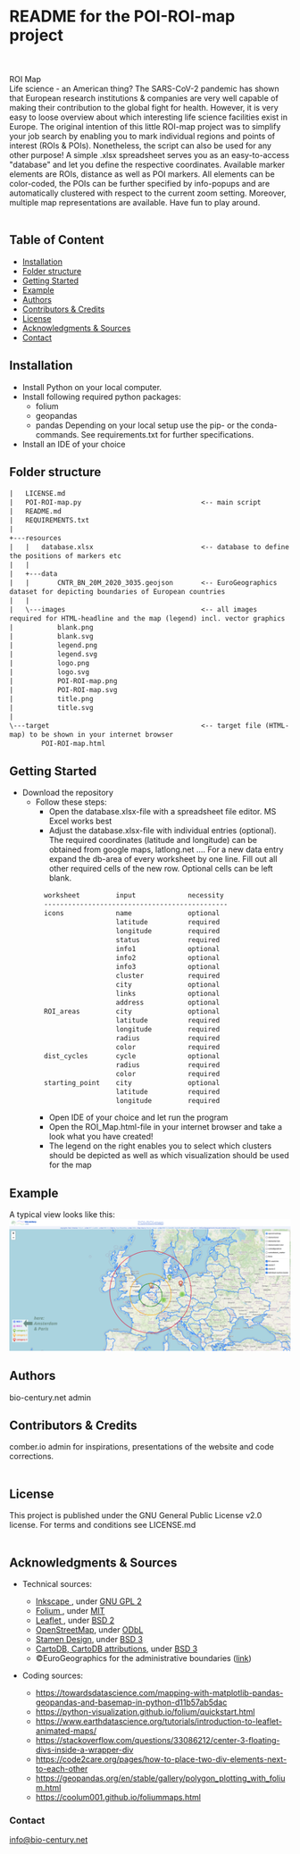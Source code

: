 # README for the POI-ROI-map project<br><br>
ROI Map<br>
Life science - an American thing? The SARS-CoV-2 pandemic has shown that European research institutions & companies are very well capable of making their contribution to the global fight for health. However, it is very easy to loose overview about which interesting life science facilities exist in Europe. The original intention of this little ROI-map project was to simplify your job search by enabling you to mark individual regions and points of interest (ROIs & POIs). Nonetheless, the script can also be used for any other purpose! A simple .xlsx spreadsheet serves you as an easy-to-access "database" and let you define the respective coordinates. Available marker elements are ROIs, distance as well as POI markers. All elements can be color-coded, the POIs can be further specified by info-popups and are automatically clustered with respect to the current zoom setting. Moreover, multiple map representations are available. Have fun to play around.<br><br>

## Table of Content
- [Installation](#Installation)
- [Folder structure](#Folderstructure)
- [Getting Started](#GettingStarted)
- [Example](#Example)
- [Authors](#Authors)
- [Contributors & Credits](#Contributors&Credits)
- [License](#License)
- [Acknowledgments & Sources](#Acknowledgments&Sources)
- [Contact](#Contact)

## <a name=Installation></a> Installation
- Install Python on your local computer.
- Install following required python packages:
    - folium
    - geopandas
    - pandas
  Depending on your local setup use the pip- or the conda-commands. See requirements.txt for further specifications.
- Install an IDE of your choice

## <a name=Folderstructure></a> Folder structure
```
|   LICENSE.md
|   POI-ROI-map.py                              <-- main script
|   README.md
|   REQUIREMENTS.txt
|
+---resources
|   |   database.xlsx                           <-- database to define the positions of markers etc
|   |
|   +---data
|   |       CNTR_BN_20M_2020_3035.geojson       <-- EuroGeographics dataset for depicting boundaries of European countries
|   |
|   \---images                                  <-- all images required for HTML-headline and the map (legend) incl. vector graphics
|           blank.png
|           blank.svg
|           legend.png
|           legend.svg
|           logo.png
|           logo.svg
|           POI-ROI-map.png
|           POI-ROI-map.svg
|           title.png
|           title.svg
|
\---target                                      <-- target file (HTML-map) to be shown in your internet browser
        POI-ROI-map.html
```

## <a name=GettingStarted></a> Getting Started
- Download the repository
  - Follow these steps:
    - Open the database.xlsx-file with a spreadsheet file editor. MS Excel works best
    - Adjust the database.xlsx-file with individual entries (optional). The required coordinates (latitude and longitude) can be obtained from google maps, latlong.net .... 
    For a new data entry expand the db-area of every worksheet by one line. Fill out all other required cells of the new row. Optional cells can be left blank.
    ```
      worksheet         input             necessity       
      ---------------------------------------------- 
      icons             name              optional        
                        latitude          required        
                        longitude         required        
                        status            required        
                        info1             optional        
                        info2             optional        
                        info3             optional        
                        cluster           required        
                        city              optional       
                        links             optional       
                        address           optional       
      ROI_areas         city              optional       
                        latitude          required       
                        longitude         required       
                        radius            required       
                        color             required       
      dist_cycles       cycle             optional       
                        radius            required       
                        color             required       
      starting_point    city              optional       
                        latitude          required       
                        longitude         required       
    ```
    - Open IDE of your choice and let run the program
    - Open the ROI_Map.html-file in your internet browser and take a look what you have created!
    - The legend on the right enables you to select which clusters should be depicted as well as which visualization should be used for the map


## <a name=Example></a> Example
A typical view looks like this:<br>
![alt text](./resources/images/POI-ROI-map.png)


## <a name=Authors></a> Authors
bio-century.net admin


## <a name=Contributors&Credits></a> Contributors & Credits
comber.io admin for inspirations, presentations of the website and code corrections.<br><br>


## <a name=License></a> License
This project is published under the GNU General Public License v2.0 license. For terms and conditions see LICENSE.md<br><br>

## <a name=Acknowledgments&Sources></a> Acknowledgments & Sources
- Technical sources:
  - <a href="https://inkscape.org/?switchlang=en/"> Inkscape </a>, under <a href="https://www.gnu.org/licenses/old-licenses/gpl-2.0.en.html">GNU GPL 2</a>
  - <a href="http://python-visualization.github.io/folium/"> Folium </a>, under <a href="https://github.com/python-visualization/folium/blob/main/LICENSE.txt">MIT</a>
  - <a href="https://leafletjs.com/"> Leaflet </a>, under <a href="https://github.com/Leaflet/Leaflet/blob/main/LICENSE">BSD 2</a>
  - <a href="https://wiki.osmfoundation.org/wiki/Main_Page">OpenStreetMap</a>, under <a href="https://wiki.osmfoundation.org/wiki/Licence/Licence_and_Legal_FAQ#The_OpenStreetMap_Geodata_Licence">ODbL</a>
  - <a href="https://stamen.com/">Stamen Design</a>, under <a href="https://github.com/stamen/maps.stamen.com/blob/master/LICENSE">BSD 3</a>
  - <a href="https://carto.com/">CartoDB, CartoDB attributions</a>, under <a href="https://github.com/CartoDB/cartodb/blob/master/LICENSE">BSD 3</a>
  - ©EuroGeographics for the administrative boundaries (<a href="https://ec.europa.eu/eurostat/web/gisco/geodata/reference-data/administrative-units-statistical-units">link</a>)

- Coding sources:
  - https://towardsdatascience.com/mapping-with-matplotlib-pandas-geopandas-and-basemap-in-python-d11b57ab5dac
  - https://python-visualization.github.io/folium/quickstart.html
  - https://www.earthdatascience.org/tutorials/introduction-to-leaflet-animated-maps/
  - https://stackoverflow.com/questions/33086212/center-3-floating-divs-inside-a-wrapper-div
  - https://code2care.org/pages/how-to-place-two-div-elements-next-to-each-other
  - https://geopandas.org/en/stable/gallery/polygon_plotting_with_folium.html
  - https://coolum001.github.io/foliummaps.html


### <a name=Contact></a> Contact
info@bio-century.net


